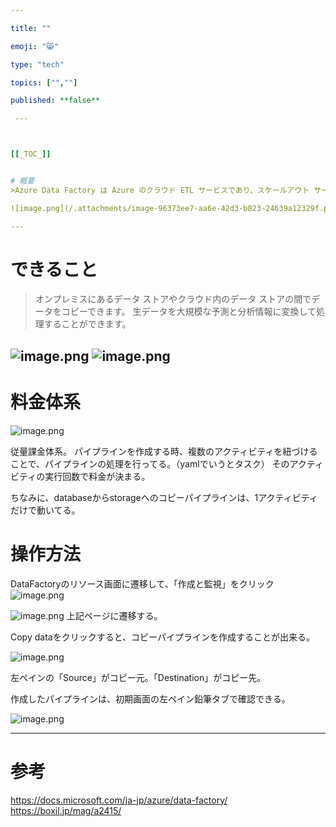 ```yaml
---

title: ""

emoji: "😸" 

type: "tech" 

topics: ["",""] 

published: **false** 

 ---



[[_TOC_]]


# 概要
>Azure Data Factory は Azure のクラウド ETL サービスであり、スケールアウト サーバーレス データ統合およびデータ変換を実現します。

![image.png](/.attachments/image-96373ee7-aa6e-42d3-b823-24639a12329f.png)

---
```


# できること
>オンプレミスにあるデータ ストアやクラウド内のデータ ストアの間でデータをコピーできます。
>生データを大規模な予測と分析情報に変換して処理することができます。 

![image.png](/.attachments/image-b947d225-1f23-4ddd-ac78-838a7fad2944.png)
![image.png](/.attachments/image-9ab2490f-3b26-4324-b7ef-50409d2b2a9f.png)
---

# 料金体系
![image.png](/.attachments/image-72d84dfb-c4f9-4385-bce9-3919a29f06da.png)

従量課金体系。
パイプラインを作成する時、複数のアクティビティを紐づけることで、パイプラインの処理を行ってる。（yamlでいうとタスク）
そのアクティビティの実行回数で料金が決まる。

ちなみに、databaseからstorageへのコピーパイプラインは、1アクティビティだけで動いてる。

# 操作方法
DataFactoryのリソース画面に遷移して、「作成と監視」をクリック
![image.png](/.attachments/image-7535b029-9178-4e2f-b6a2-7d35adc40495.png)

![image.png](/.attachments/image-1c5d7c10-ec17-4002-8480-a3984faca212.png)
上記ページに遷移する。

Copy dataをクリックすると、コピーパイプラインを作成することが出来る。

![image.png](/.attachments/image-3d8556a5-4daf-4441-9326-97a3f19c0953.png)

左ペインの「Source」がコピー元。「Destination」がコピー先。

作成したパイプラインは、初期画面の左ペイン鉛筆タブで確認できる。

![image.png](/.attachments/image-cc7767dc-c7a3-4384-863c-b21fb95bdf15.png)

---

# 参考
https://docs.microsoft.com/ja-jp/azure/data-factory/
https://boxil.jp/mag/a2415/